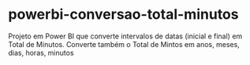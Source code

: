 # powerbi-conversao-total-minutos
Projeto em Power BI que converte intervalos de datas (inicial e final) em Total de Minutos. Converte também o Total de Mintos em anos, meses, dias, horas, minutos
